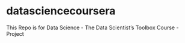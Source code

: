 # datasciencecoursera
This Repo is for Data Science - The Data Scientist’s Toolbox Course - Project 
